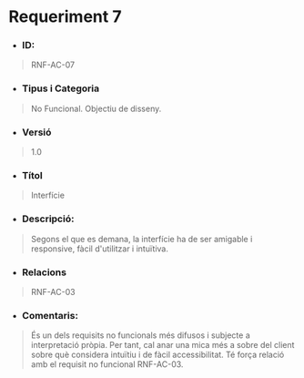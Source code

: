 # **Requeriment 7**

- ### **ID:**
> RNF-AC-07

- ### **Tipus i Categoria**
> No Funcional. Objectiu de disseny.

- ### **Versió** 
> 1.0

- ### **Títol**
> Interfície

- ### **Descripció:** 
> Segons el que es demana, la interfície ha de ser amigable i responsive, fàcil d'utilitzar i intuïtiva.

- ### **Relacions** 
> RNF-AC-03

- ### **Comentaris:** 
> És un dels requisits no funcionals més difusos i subjecte a interpretació pròpia. Per tant, cal anar una mica més a sobre del client sobre què considera intuïtiu i de fàcil accessibilitat. Té força relació amb el requisit no funcional RNF-AC-03.
